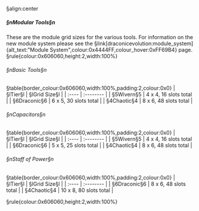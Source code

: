 §align:center
##### §nModular Tools§n
These are the module grid sizes for the various tools. 
For information on the new module system please see the §link[draconicevolution:module_system]{alt_text:"Module System",colour:0x4444FF,colour_hover:0xFF69B4} page.
§rule{colour:0x606060,height:2,width:100%}
###### §nBasic Tools§n
§table{border_colour:0x606060,width:100%,padding:2,colour:0x0}
| §lTier§l | §lGrid Size§l |
| :---- | :-------- | 
| §5Wivern§5		| 4 x 4, 16 slots total |
| §6Draconic§6	| 6 x 5, 30 slots total |
| §4Chaotic§4		| 8 x 6, 48 slots total |

###### §nCapacitors§n
§table{border_colour:0x606060,width:100%,padding:2,colour:0x0}
| §lTier§l | §lGrid Size§l |
| :---- | :-------- | 
| §5Wivern§5		| 4 x 4, 16 slots total |
| §6Draconic§6	| 5 x 5, 25 slots total |
| §4Chaotic§4		| 8 x 6, 48 slots total |

###### §nStaff of Power§n
§table{border_colour:0x606060,width:100%,padding:2,colour:0x0}
| §lTier§l | §lGrid Size§l |
| :---- | :-------- | 
| §6Draconic§6	| 8 x 6, 48 slots total |
| §4Chaotic§4		| 10 x 8, 80 slots total |

§rule{colour:0x606060,height:2,width:100%}